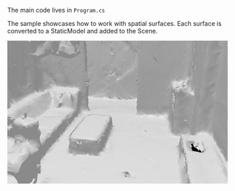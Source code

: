 The main code lives in `Program.cs`

The sample showcases how to work with spatial surfaces. 
Each surface is converted to a StaticModel and added to the Scene.

![Screenshot](Screenshots/Screenshot.png) 